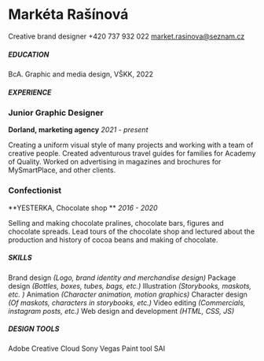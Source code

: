 # Markéta Rašínová

Creative brand designer
+420 737 932 022
market.rasinova@seznam.cz



##### EDUCATION
BcA. Graphic and media design, VŠKK, 2022



##### EXPERIENCE
### Junior Graphic Designer
**Dorland, marketing agency**
*2021 - present*

Creating a uniform visual style of many projects and working with a team of creative people. Created adventurous travel guides for families for Academy of Quality. Worked on advertising in magazines and brochures for MySmartPlace,  and other clients.

### Confectionist
**YESTERKA, Chocolate shop **
*2016 - 2020*

Selling and making chocolate pralines, chocolate bars, figures and chocolate spreads. Lead tours of the chocolate shop and lectured about the production and history of cocoa beans and making of chocolate.



##### SKILLS

Brand design *(Logo, brand identity and merchandise design)*
Package design *(Bottles, boxes, tubes, bags, etc.)*
Illustration *(Storybooks, maskots, etc. )*
Animation *(Character animation, motion graphics)*
Character design *(Of maskots, characters in storybooks, etc.)*
Video editing *(Commercials, instagram posts, etc.)*
Web design and development *(HTML, CSS, JS)*



##### DESIGN TOOLS
Adobe Creative Cloud
Sony Vegas
Paint tool SAI